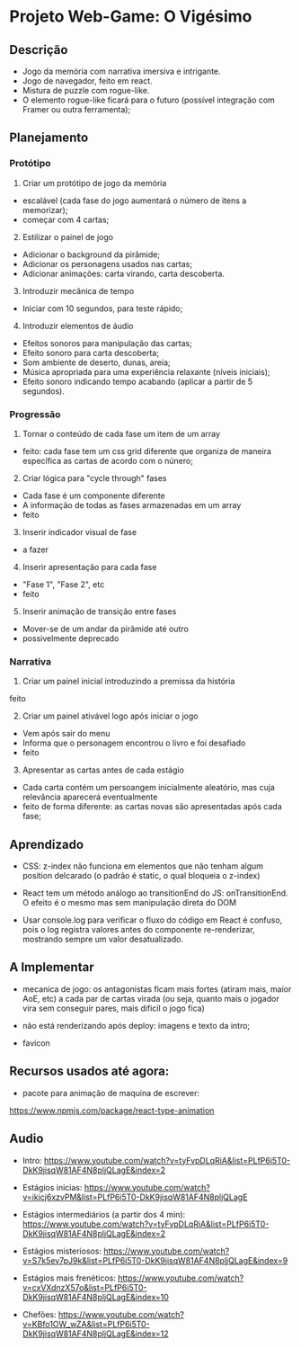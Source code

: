 # Projeto Web-Game: O Vigésimo

## Descrição

- Jogo da memória com narrativa imersiva e intrigante.
- Jogo de navegador, feito em react.
- Mistura de puzzle com rogue-like.
- O elemento rogue-like ficará para o futuro (possível integração com Framer ou outra ferramenta);

## Planejamento

### Protótipo

1) Criar um protótipo de jogo da memória
- escalável (cada fase do jogo aumentará o número de itens a memorizar);
- começar com 4 cartas;

2) Estilizar o painel de jogo
- Adicionar o background da pirâmide;
- Adicionar os personagens usados nas cartas;
- Adicionar animações: carta virando, carta descoberta.

3) Introduzir mecânica de tempo
- Iniciar com 10 segundos, para teste rápido;

4) Introduzir elementos de áudio
- Efeitos sonoros para manipulação das cartas;
- Efeito sonoro para carta descoberta;
- Som ambiente de deserto, dunas, areia;
- Música apropriada para uma experiência relaxante (níveis iniciais);
- Efeito sonoro indicando tempo acabando (aplicar a partir de 5 segundos).

### Progressão

1) Tornar o conteúdo de cada fase um item de um array
- feito: cada fase tem um css grid diferente que organiza de maneira específica as cartas de acordo com o núnero;

2) Criar lógica para "cycle through" fases
- Cada fase é um componente diferente
- A informação de todas as fases armazenadas em um array
- feito

3) Inserir indicador visual de fase
- a fazer

4) Inserir apresentação para cada fase
- "Fase 1", "Fase 2", etc
- feito

5) Inserir animação de transição entre fases
- Mover-se de um andar da pirâmide até outro
- possivelmente deprecado

### Narrativa

1) Criar um painel inicial introduzindo a premissa da história

feito

2) Criar um painel ativável logo após iniciar o jogo
- Vem após sair do menu
- Informa que o personagem encontrou o livro e foi desafiado
- feito

3) Apresentar as cartas antes de cada estágio
- Cada carta contém um persoangem inicialmente aleatório, mas cuja relevância aparecerá eventualmente
- feito de forma diferente: as cartas novas são apresentadas após cada fase;

## Aprendizado

* CSS: z-index não funciona em elementos que não tenham algum position delcarado (o padrão é static, o qual bloqueia o z-index)

* React tem um método análogo ao transitionEnd do JS: onTransitionEnd. O efeito é o mesmo mas sem manipulação direta do DOM

* Usar console.log para verificar o fluxo do código em React é confuso, pois o log registra valores antes do componente re-renderizar, mostrando sempre um valor desatualizado.

## A Implementar

- mecanica de jogo: os antagonistas ficam mais fortes (atiram mais, maior AoE, etc) a cada par de cartas virada (ou seja, quanto mais o jogador vira sem conseguir pares, mais dificil o jogo fica)

- não está renderizando após deploy: imagens e texto da intro;
- favicon

## Recursos usados até agora:

- pacote para animação de maquina de escrever: 

https://www.npmjs.com/package/react-type-animation

## Audio

* Intro: https://www.youtube.com/watch?v=tyFvpDLqRiA&list=PLfP6i5T0-DkK9jisqW81AF4N8pljQLagE&index=2

* Estágios inicias: https://www.youtube.com/watch?v=ikicj6xzvPM&list=PLfP6i5T0-DkK9jisqW81AF4N8pljQLagE

* Estágios intermediários (a partir dos 4 min): https://www.youtube.com/watch?v=tyFvpDLqRiA&list=PLfP6i5T0-DkK9jisqW81AF4N8pljQLagE&index=2

* Estágios misteriosos: https://www.youtube.com/watch?v=S7k5ev7pJ9k&list=PLfP6i5T0-DkK9jisqW81AF4N8pljQLagE&index=9

* Estágios mais frenéticos: https://www.youtube.com/watch?v=cxVXdnzX57o&list=PLfP6i5T0-DkK9jisqW81AF4N8pljQLagE&index=10

* Chefões: https://www.youtube.com/watch?v=KBfo1OW_wZA&list=PLfP6i5T0-DkK9jisqW81AF4N8pljQLagE&index=12